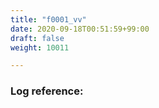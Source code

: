 ```yaml
---
title: "f0001_vv"
date: 2020-09-18T00:51:59+99:00
draft: false
weight: 10011

---
```


### Log reference: <no value>

```
